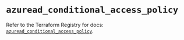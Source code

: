 # `azuread_conditional_access_policy`

Refer to the Terraform Registry for docs: [`azuread_conditional_access_policy`](https://registry.terraform.io/providers/hashicorp/azuread/2.47.0/docs/resources/conditional_access_policy).
